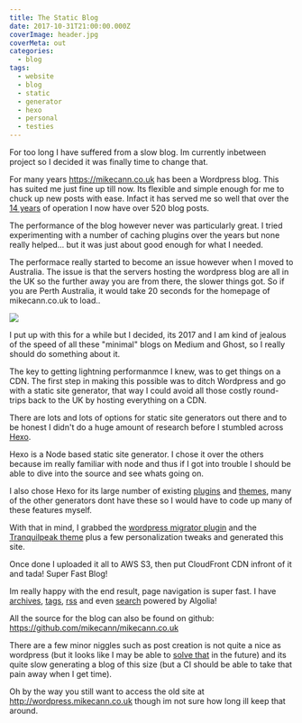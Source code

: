 ```yaml
---
title: The Static Blog
date: 2017-10-31T21:00:00.000Z
coverImage: header.jpg
coverMeta: out
categories:
  - blog
tags:
  - website
  - blog
  - static
  - generator
  - hexo
  - personal
  - testies
---
```


For too long I have suffered from a slow blog. Im currently inbetween project so I decided it was finally time to change that.
<!-- more -->
For many years https://mikecann.co.uk has been a Wordpress blog. This has suited me just fine up till now. Its flexible and simple enough for me to chuck up new posts with ease. Infact it has served me so well that over the [14 years](/all-archives/) of operation I now have over 520 blog posts.

The performance of the blog however never was particularly great. I tried experimenting with a number of caching plugins over the years but none really helped... but it was just about good enough for what I needed. 

The performace really started to become an issue however when I moved to Australia. The issue is that the servers hosting the wordpress blog are all in the UK so the further away you are from there, the slower things got. So if you are Perth Australia, it would take 20 seconds for the homepage of mikecann.co.uk to load.. 

[![](./chrome_2017-10-31_10-26-13.png)](./chrome_2017-10-31_10-26-13.png)

I put up with this for a while but I decided, its 2017 and I am kind of jealous of the speed of all these "minimal" blogs on Medium and Ghost, so I really should do something about it. 

The key to getting lightning performanmce I knew, was to get things on a CDN. The first step in making this possible was to ditch Wordpress and go with a static site generator, that way I could avoid all those costly round-trips back to the UK by hosting everything on a CDN.

There are lots and lots of options for static site generators out there and to be honest I didn't do a huge amount of research before I stumbled across [Hexo](https://hexo.io/). 

Hexo is a Node based static site generator. I chose it over the others because im really familiar with node and thus if I got into trouble I should be able to dive into the source and see whats going on.

I also chose Hexo for its large number of existing [plugins](https://hexo.io/plugins/) and [themes](https://hexo.io/themes/), many of the other generators dont have these so I would have to code up many of these features myself.

With that in mind, I grabbed the [wordpress migrator plugin](https://github.com/hexojs/hexo-migrator-wordpress) and the [Tranquilpeak theme](https://github.com/LouisBarranqueiro/tranquilpeak-hexo-theme) plus a few personalization tweaks and generated this site.

Once done I uploaded it all to AWS S3, then put CloudFront CDN infront of it and tada! Super Fast Blog!

Im really happy with the end result, page navigation is super fast. I have [archives](/all-archives/), [tags](/all-tags/), [rss](/atom.xml) and even [search](/#search) powered by Algolia!

All the source for the blog can also be found on github: https://github.com/mikecann/mikecann.co.uk

There are a few minor niggles such as post creation is not quite a nice as wordpress (but it looks like I may be able to [solve that](https://github.com/netlify/netlify-cms) in the future) and its quite slow generating a blog of this size (but a CI should be able to take that pain away when I get time).

Oh by the way you still want to access the old site at http://wordpress.mikecann.co.uk though im not sure how long ill keep that around.

